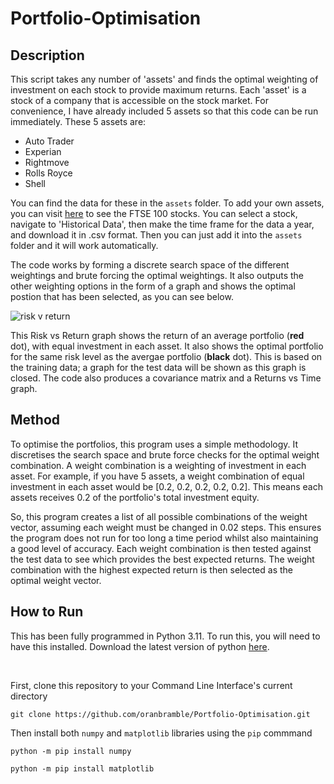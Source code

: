 # Portfolio-Optimisation

## Description

This script takes any number of 'assets' and finds the optimal weighting of investment on each stock to provide maximum returns. Each 'asset' is a stock of a company that is accessible on the stock market. For convenience, I have already included 5 assets so that this code can be run immediately. These 5 assets are:

- Auto Trader
- Experian
- Rightmove
- Rolls Royce
- Shell

You can find the data for these in the `assets` folder. To add your own assets, you can visit [here](https://finance.yahoo.com/quote/%5EFTSE/components?p=%5EFTSE) to see the FTSE 100 stocks. You can select a stock, navigate to 'Historical Data', then make the time frame for the data a year, and download it in .csv format. Then you can just add it into the `assets` folder and it will work automatically.

The code works by forming a discrete search space of the different weightings and brute forcing the optimal weightings. It also outputs the other weighting options in the form of a graph and shows the optimal postion that has been selected, as you can see below.

![risk v return ](https://github.com/oranbramble/Portfolio-Optimisation/assets/56357864/95b53d6b-a472-47a8-a42c-521531b48774)

This Risk vs Return graph shows the return of an average portfolio (**red** dot), with equal investment in each asset. It also shows the optimal portfolio for the same risk level as the avergae portfolio (**black** dot). This is based on the training data; a graph for the test data will be shown as this graph is closed. The code also produces a covariance matrix and a Returns vs Time graph. 

## Method

To optimise the portfolios, this program uses a simple methodology. It discretises the search space and brute force checks for the optimal weight combination. A weight combination is a weighting of investment in each asset. For example, if you have 5 assets, a weight combination of equal investment in each asset would be [0.2, 0.2, 0.2, 0.2, 0.2]. This means each assets receives 0.2 of the portfolio's total investment equity. 

So, this program creates a list of all possible combinations of the weight vector, assuming each weight must be changed in 0.02 steps. This ensures the program does not run for too long a time period whilst also maintaining a good level of accuracy. Each weight combination is then tested against the test data to see which provides the best expected returns. The weight combination with the highest expected return is then selected as the optimal weight vector.

## How to Run

This has been fully programmed in Python 3.11. To run this, you will need to have this installed. Download the latest version of python [here](https://www.python.org/downloads/).

</br>

First, clone this repository to your Command Line Interface's current directory

```
git clone https://github.com/oranbramble/Portfolio-Optimisation.git
```

Then install both `numpy` and `matplotlib` libraries using the `pip` commmand

```
python -m pip install numpy
```
```
python -m pip install matplotlib
```

